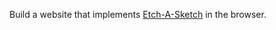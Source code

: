 Build a website that implements [Etch-A-Sketch](https://en.wikipedia.org/wiki/Etch_A_Sketch) in the browser.